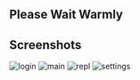 ## Please Wait Warmly

## Screenshots
![login](https://filebox.tymoon.eu/file/TVRFeU1RPT0=)
![main](https://filebox.tymoon.eu/file/TVRFeU1BPT0=)
![repl](https://filebox.tymoon.eu/file/TVRFeU1nPT0=)
![settings](https://filebox.tymoon.eu/file/TVRFeU13PT0=)
